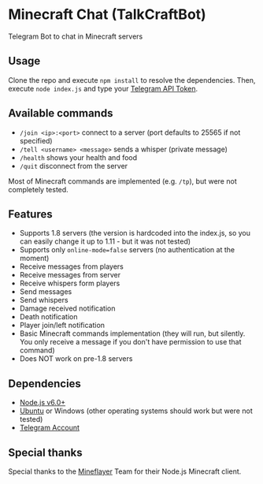 # Minecraft Chat (TalkCraftBot)
Telegram Bot to chat in Minecraft servers

## Usage
Clone the repo and execute `npm install` to resolve the dependencies.
Then, execute `node index.js` and type your [Telegram API Token](https://core.telegram.org/bots#6-botfather).

## Available commands
- `/join <ip>:<port>` connect to a server (port defaults to 25565 if not specified)
- `/tell <username> <message>` sends a whisper (private message)
- `/health` shows your health and food
- `/quit` disconnect from the server

Most of Minecraft commands are implemented (e.g. `/tp`), but were not completely tested.

## Features
- Supports 1.8 servers (the version is hardcoded into the index.js, so you can easily change it up to 1.11 - but it was not tested)
- Supports only `online-mode=false` servers (no authentication at the moment)
- Receive messages from players
- Receive messages from server
- Receive whispers form players
- Send messages
- Send whispers
- Damage received notification
- Death notification
- Player join/left notification
- Basic Minecraft commands implementation (they will run, but silently. You only receive a message if you don't have permission to use that command)
- Does NOT work on pre-1.8 servers

## Dependencies
- [Node.js v6.0+](https://nodejs.org/)
- [Ubuntu](https://www.ubuntu.com/) or Windows (other operating systems should work but were not tested)
- [Telegram Account](https://telegram.org/)

## Special thanks
Special thanks to the [Mineflayer](https://github.com/PrismarineJS/mineflayer) Team for their Node.js Minecraft client.
